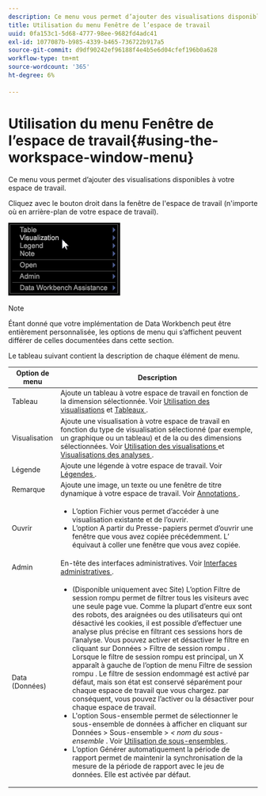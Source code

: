 ```yaml
---
description: Ce menu vous permet d’ajouter des visualisations disponibles à votre espace de travail.
title: Utilisation du menu Fenêtre de l’espace de travail
uuid: 0fa153c1-5d68-4777-98ee-9682fd4adc41
exl-id: 1077087b-b985-4339-b465-736722b917a5
source-git-commit: d9df90242ef96188f4e4b5e6d04cfef196b0a628
workflow-type: tm+mt
source-wordcount: '365'
ht-degree: 6%

---
```


# Utilisation du menu Fenêtre de l’espace de travail{#using-the-workspace-window-menu}

Ce menu vous permet d’ajouter des visualisations disponibles à votre espace de travail.

Cliquez avec le bouton droit dans la fenêtre de l&#39;espace de travail (n&#39;importe où en arrière-plan de votre espace de travail).

![](assets/mnu_workspace.png)

>[!NOTE]
>
>Étant donné que votre implémentation de Data Workbench peut être entièrement personnalisée, les options de menu qui s’affichent peuvent différer de celles documentées dans cette section.

Le tableau suivant contient la description de chaque élément de menu.

<table id="table_00C0D3E6098E473E8D3B66F48FB635B3"> 
 <thead> 
  <tr> 
   <th colname="col1" class="entry"> Option de menu </th> 
   <th colname="col2" class="entry"> Description </th> 
  </tr> 
 </thead>
 <tbody> 
  <tr> 
   <td colname="col1"> Tableau </td> 
   <td colname="col2"> Ajoute un tableau à votre espace de travail en fonction de la dimension sélectionnée. Voir <a href="../../../home/c-get-started/c-vis/c-vis.md#concept-f6c7728d5aaa4304bbf2e4dfaed48739"> Utilisation des visualisations</a> et <a href="../../../home/c-get-started/c-analysis-vis/c-tables/c-tables.md#concept-c632cb8ad9724f90ac5c294d52ae667f"> Tableaux </a>. </td> 
  </tr> 
  <tr> 
   <td colname="col1"> Visualisation </td> 
   <td colname="col2"> Ajoute une visualisation à votre espace de travail en fonction du type de visualisation sélectionné (par exemple, un graphique ou un tableau) et de la ou des dimensions sélectionnées. Voir <a href="../../../home/c-get-started/c-vis/c-vis.md#concept-f6c7728d5aaa4304bbf2e4dfaed48739"> Utilisation des visualisations </a> et <a href="../../../home/c-get-started/c-analysis-vis/c-analysis-vis.md#concept-cb5b9716d3404b2b888a55b3efec1fa5"> Visualisations des analyses </a>. </td> 
  </tr> 
  <tr> 
   <td colname="col1"> Légende </td> 
   <td colname="col2"> Ajoute une légende à votre espace de travail. Voir <a href="../../../home/c-get-started/c-analysis-vis/c-legends/c-legends.md#concept-ba7a886967314ee5aa358f5949665494"> Légendes </a>. </td> 
  </tr> 
  <tr> 
   <td colname="col1"> Remarque </td> 
   <td colname="col2"> Ajoute une image, un texte ou une fenêtre de titre dynamique à votre espace de travail. Voir <a href="../../../home/c-get-started/c-analysis-vis/c-annots/c-annots.md#concept-ab80edcbc4204dd78c73630511f75ab0"> Annotations </a>. </td> 
  </tr> 
  <tr> 
   <td colname="col1"> Ouvrir </td> 
   <td colname="col2"> <p> 
     <ul id="ul_173273B72EE24A52927B59E63F0BF19B"> 
      <li id="li_1EF395A0425047A9981891A0D9D29F07">L’option <span class="wintitle"> Fichier </span> vous permet d’accéder à une visualisation existante et de l’ouvrir. </li> 
      <li id="li_E02E8929B8E247B0A46F6D708C51B1E2">L’option <span class="wintitle"> A partir du Presse-papiers </span> permet d’ouvrir une fenêtre que vous avez copiée précédemment. L’ équivaut à coller une fenêtre que vous avez copiée. </li> 
     </ul> </p> </td> 
  </tr> 
  <tr> 
   <td colname="col1"> Admin </td> 
   <td colname="col2"> En-tête des interfaces administratives. Voir <a href="../../../home/c-get-started/c-admin-intrf/c-admin-intrf.md#concept-855c1a91e1a948969fab592adca15f74"> Interfaces administratives </a>. </td> 
  </tr> 
  <tr> 
   <td colname="col1"> Data (Données) </td> 
   <td colname="col2"> <p> 
     <ul id="ul_CFAC2CBB10464079A78A9127C25482FF"> 
      <li id="li_78C64D2602674C2D85509422FF055D5C">(Disponible uniquement avec Site) L’option <span class="wintitle"> Filtre de session rompu </span> permet de filtrer tous les visiteurs avec une seule page vue. Comme la plupart d’entre eux sont des robots, des araignées ou des utilisateurs qui ont désactivé les cookies, il est possible d’effectuer une analyse plus précise en filtrant ces sessions hors de l’analyse. Vous pouvez activer et désactiver le filtre en cliquant sur <span class="uicontrol"> Données </span> &gt; <span class="uicontrol"> Filtre de session rompu </span>. Lorsque le <span class="wintitle"> filtre de session rompu </span> est principal, un X apparaît à gauche de l’option de menu <span class="wintitle"> Filtre de session rompu </span> . Le <span class="wintitle"> filtre de session endommagé </span> est activé par défaut, mais son état est conservé séparément pour chaque espace de travail que vous chargez. par conséquent, vous pouvez l’activer ou la désactiver pour chaque espace de travail. </li> 
      <li id="li_DB69A4EAD6964CCEAE59E1B2E9CED394">L'option <span class="wintitle"> Sous-ensemble </span> permet de sélectionner le sous-ensemble de données à afficher en cliquant sur <span class="uicontrol"> Données </span> &gt; <span class="uicontrol"> Sous-ensemble </span> &gt; <i>&lt; <span class="uicontrol"> nom du sous-ensemble </span></i>. Voir <a href="../../../home/c-get-started/c-vis/c-wk-subsets/c-wk-subsets.md#concept-43809322b6374d5cb2536630a13e943b"> Utilisation de sous-ensembles </a>. </li> 
      <li id="li_1B3C3835F1F94028AA45FC29D04F8CF8">L’option <span class="wintitle"> Générer automatiquement la période de rapport </span> permet de maintenir la synchronisation de la mesure de la période de rapport avec le jeu de données. Elle est activée par défaut. </li> 
     </ul> </p> </td> 
  </tr> 
 </tbody> 
</table>
